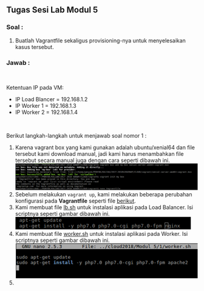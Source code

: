 ## **Tugas Sesi Lab Modul 5**
### Soal :
1. Buatlah Vagrantfile sekaligus provisioning-nya untuk menyelesaikan kasus tersebut.<br>
### Jawab :
&nbsp;&nbsp;&nbsp;<p>Ketentuan IP pada VM:</p>
- IP Load Blancer = 192.168.1.2 <br>
- IP Worker 1 = 192.168.1.3 <br>
- IP Worker 2 = 192.168.1.4 <br>

&nbsp;&nbsp;&nbsp;<p>Berikut langkah-langkah untuk menjawab soal nomor 1 :</p>
1. Karena vagrant box yang kami gunakan adalah ubuntu/xenial64 dan file tersebut kami download manual, jadi kami harus menambahkan file tersebut secara manual juga dengan cara seperti dibawah ini.
![add box](img/001.png)<br>
2. Sebelum melakukan `vagrant up`, kami melakukan beberapa perubahan konfigurasi pada **Vagrantfile** seperti file [berikut](Vagrantfile).<br>
3. Kami membuat file [lb.sh](lb.sh) untuk instalasi aplikasi pada Load Balancer. Isi scriptnya seperti gambar dibawah ini.
![lb.sh](img/002.png)<br>
4. Kami membuat file [worker.sh](worker.sh) untuk instalasi aplikasi pada Worker. Isi scriptnya seperti gambar dibawah ini.
![worker.sh](img/003.png)<br>
5. 